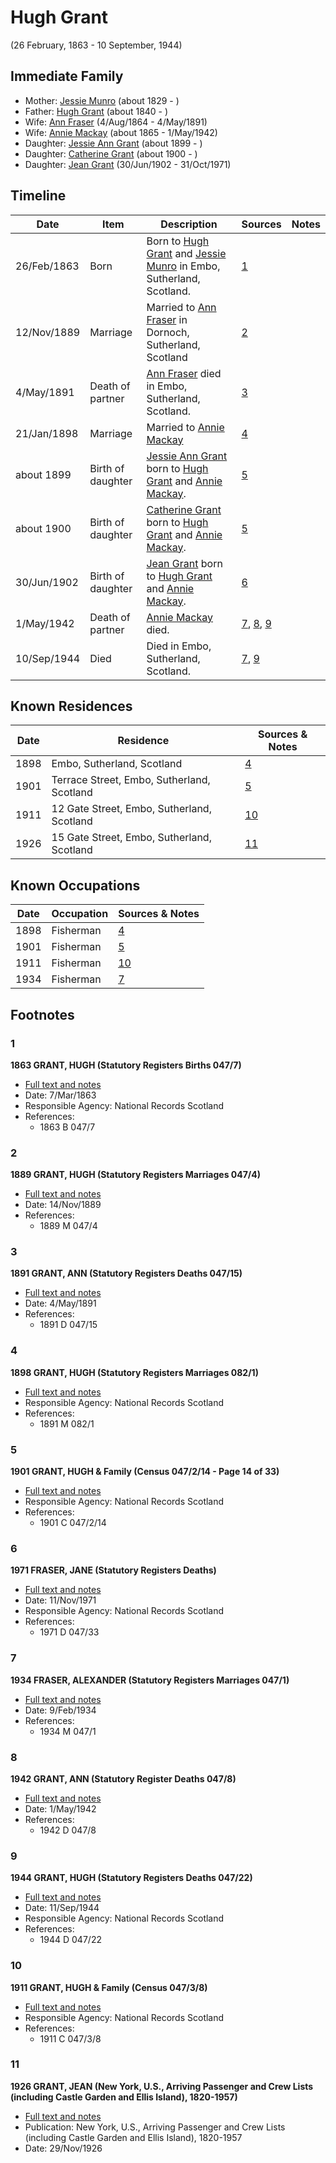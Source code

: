 ﻿---
layout: person
subject_key: i31066628
permalink: /people/i31066628
---

# Hugh Grant
(26 February, 1863 - 10 September, 1944)

## Immediate Family

* Mother: [Jessie Munro](./@41510480@-jessie-munro-b1829-d.md) (about 1829 - )
* Father: [Hugh Grant](./@34164542@-hugh-grant-b1840-d.md) (about 1840 - )
* Wife: [Ann Fraser](./@83535990@-ann-fraser-b1864-8-4-d1891-5-4.md) (4/Aug/1864 - 4/May/1891)
* Wife: [Annie Mackay](./@503334@-annie-mackay-b1865-d1942-5-1.md) (about 1865 - 1/May/1942)
* Daughter: [Jessie Ann Grant](./@15036054@-jessie-ann-grant-b1899-d.md) (about 1899 - )
* Daughter: [Catherine Grant](./@5052852@-catherine-grant-b1900-d.md) (about 1900 - )
* Daughter: [Jean Grant](./@81075921@-jean-grant-b1902-6-30-d1971-10-31.md) (30/Jun/1902 - 31/Oct/1971)

## Timeline

Date | Item | Description | Sources | Notes
---|---|---|---|---
26/Feb/1863 | Born | Born to [Hugh Grant](./@34164542@-hugh-grant-b1840-d.md) and [Jessie Munro](./@41510480@-jessie-munro-b1829-d.md) in Embo, Sutherland, Scotland. | [1](#1) | 
12/Nov/1889 | Marriage | Married to [Ann Fraser](./@83535990@-ann-fraser-b1864-8-4-d1891-5-4.md) in Dornoch, Sutherland, Scotland | [2](#2) | 
4/May/1891 | Death of partner | [Ann Fraser](./@83535990@-ann-fraser-b1864-8-4-d1891-5-4.md) died in Embo, Sutherland, Scotland. | [3](#3) | 
21/Jan/1898 | Marriage | Married to [Annie Mackay](./@503334@-annie-mackay-b1865-d1942-5-1.md)  | [4](#4) | 
about 1899 | Birth of daughter | [Jessie Ann Grant](./@15036054@-jessie-ann-grant-b1899-d.md) born to [Hugh Grant](./@31066628@-hugh-grant-b1863-2-26-d1944-9-10.md) and [Annie Mackay](./@503334@-annie-mackay-b1865-d1942-5-1.md). | [5](#5) | 
about 1900 | Birth of daughter | [Catherine Grant](./@5052852@-catherine-grant-b1900-d.md) born to [Hugh Grant](./@31066628@-hugh-grant-b1863-2-26-d1944-9-10.md) and [Annie Mackay](./@503334@-annie-mackay-b1865-d1942-5-1.md). | [5](#5) | 
30/Jun/1902 | Birth of daughter | [Jean Grant](./@81075921@-jean-grant-b1902-6-30-d1971-10-31.md) born to [Hugh Grant](./@31066628@-hugh-grant-b1863-2-26-d1944-9-10.md) and [Annie Mackay](./@503334@-annie-mackay-b1865-d1942-5-1.md). | [6](#6) | 
1/May/1942 | Death of partner | [Annie Mackay](./@503334@-annie-mackay-b1865-d1942-5-1.md) died. | [7](#7), [8](#8), [9](#9) | 
10/Sep/1944 | Died | Died in Embo, Sutherland, Scotland. | [7](#7), [9](#9) | 

## Known Residences

Date | Residence | Sources & Notes
---|---|---
1898 | Embo, Sutherland, Scotland | [4](#4)
1901 | Terrace Street, Embo, Sutherland, Scotland | [5](#5)
1911 | 12 Gate Street, Embo, Sutherland, Scotland | [10](#10)
1926 | 15 Gate Street, Embo, Sutherland, Scotland | [11](#11)

## Known Occupations

Date | Occupation | Sources & Notes
---|---|---
1898 | Fisherman | [4](#4)
1901 | Fisherman | [5](#5)
1911 | Fisherman | [10](#10)
1934 | Fisherman | [7](#7)

## Footnotes

### 1

**1863 GRANT, HUGH (Statutory Registers Births 047/7)**

* [Full text and notes](../sources/@48209885@-1863-grant,-hugh-statutory-registers-births-047-7-.md)
* Date: 7/Mar/1863
* Responsible Agency: National Records Scotland
* References: 
  * 1863 B 047/7

### 2

**1889 GRANT, HUGH (Statutory Registers Marriages 047/4)**

* [Full text and notes](../sources/@28842912@-1889-grant,-hugh-statutory-registers-marriages-047-4-.md)
* Date: 14/Nov/1889
* References: 
  * 1889 M 047/4

### 3

**1891 GRANT, ANN (Statutory Registers Deaths 047/15)**

* [Full text and notes](../sources/@41184548@-1891-grant,-ann-statutory-registers-deaths-047-15-.md)
* Date: 4/May/1891
* References: 
  * 1891 D 047/15

### 4

**1898 GRANT, HUGH (Statutory Registers Marriages 082/1)**

* [Full text and notes](../sources/@20178986@-1898-grant,-hugh-statutory-registers-marriages-082-1-.md)
* Responsible Agency: National Records Scotland
* References: 
  * 1891 M 082/1

### 5

**1901 GRANT, HUGH & Family (Census 047/2/14 - Page 14 of 33)**

* [Full text and notes](../sources/@46511104@-1901-grant,-hugh-&-family-census-047-2-14-page-14-of-33-.md)
* Responsible Agency: National Records Scotland
* References: 
  * 1901 C 047/2/14

### 6

**1971 FRASER, JANE (Statutory Registers Deaths)**

* [Full text and notes](../sources/@1019660@-1971-fraser,-jane-statutory-registers-deaths-.md)
* Date: 11/Nov/1971
* Responsible Agency: National Records Scotland
* References: 
  * 1971 D 047/33

### 7

**1934 FRASER, ALEXANDER (Statutory Registers Marriages 047/1)**

* [Full text and notes](../sources/@26939640@-1934-fraser,-alexander-statutory-registers-marriages-047-1-.md)
* Date: 9/Feb/1934
* References: 
  * 1934 M 047/1

### 8

**1942 GRANT, ANN (Statutory Register Deaths 047/8)**

* [Full text and notes](../sources/@46438216@-1942-grant,-ann-statutory-register-deaths-047-8-.md)
* Date: 1/May/1942
* References: 
  * 1942 D 047/8

### 9

**1944 GRANT, HUGH (Statutory Registers Deaths 047/22)**

* [Full text and notes](../sources/@85308993@-1944-grant,-hugh-statutory-registers-deaths-047-22-.md)
* Date: 11/Sep/1944
* Responsible Agency: National Records Scotland
* References: 
  * 1944 D 047/22

### 10

**1911 GRANT, HUGH & Family (Census 047/3/8)**

* [Full text and notes](../sources/@72011177@-1911-grant,-hugh-&-family-census-047-3-8-.md)
* Responsible Agency: National Records Scotland
* References: 
  * 1911 C 047/3/8

### 11

**1926 GRANT, JEAN (New York, U.S., Arriving Passenger and Crew Lists (including Castle Garden and Ellis Island), 1820-1957)**

* [Full text and notes](../sources/@98745737@-1926-grant,-jean-new-york,-u.s.,-arriving-passenger-and-crew-lists-including-castle-garden-and-elli….md)
* Publication: New York, U.S., Arriving Passenger and Crew Lists (including Castle Garden and Ellis Island), 1820-1957
* Date: 29/Nov/1926

